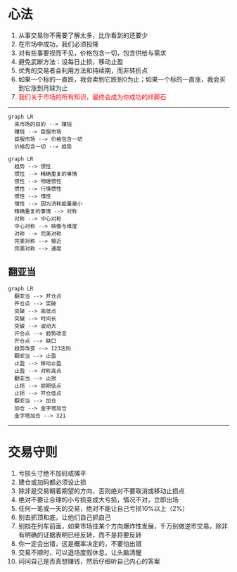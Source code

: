 # 心法
1. 从事交易你不需要了解太多，比你看到的还要少
2. 在市场中成功，我们必须投降
3. 对有些事要视而不见，价格包含一切，包含供给与需求
4. 避免武断方法：设每日止损，移动止盈
5. 优秀的交易者会利用方法和持续期，而非转折点
6. 如果一个标的一直跌，我会卖到它跌到0为止；如果一个标的一直涨，我会买到它涨到月球为止
7. <font color="red">我们关于市场的所有知识，最终会成为你成功的绊脚石</font>

---

```mermaid
graph LR
  来市场的目的 --> 赚钱
  赚钱 --> 臣服市场
  臣服市场 --> 价格包含一切
  价格包含一切 --> 趋势
```

```mermaid
graph LR
  趋势 --> 惯性
  惯性 --> 精确重复的事情 
  惯性 --> 物理惯性
  惯性 --> 行情惯性
  惯性 --> 惰性
  惰性 --> 因为消耗能量最小
  精确重复的事情 --> 对称
  对称 --> 中心对称
  中心对称 --> 映像与维度
  对称 --> 完美对称
  完美对称 --> 接近
  完美对称 --> 速度
```

## 翻亚当

```mermaid
graph LR
  翻亚当 --> 开仓点
  开仓点 --> 突破
  突破 --> 高低点
  突破 --> 时间长
  突破 --> 波动大
  开仓点 --> 趋势改变
  开仓点 --> 缺口
  趋势改变 --> 123法则
  翻亚当 --> 止盈
  止盈 --> 移动止盈
  止盈 --> 对称高点
  翻亚当 --> 止损
  止损 --> 前期低点
  止损 --> 开仓低点
  翻亚当 --> 加仓
  加仓 --> 金字塔加仓
  金字塔加仓 --> 321
```

---------

# 交易守则
1. 亏损头寸绝不加码或摊平
2. 建仓或加码都必须设止损
3. 除非是交易朝着期望的方向，否则绝对不要取消或移动止损点
4. 绝对不要让合理的小亏损变成大亏损，情况不对，立即出场
5. 任何一笔或一天的交易，绝对不能让自己亏损10%以上（2%）
6. 别去抓顶和底，让他们自己抓自己
7. 别挡在列车前面，如果市场往某个方向爆炸性发展，千万别做逆市交易，除非有明确的证据表明已经反转，而不是将要反转
8. 你一定会出错，这是概率决定的，不要怕出错
9. 交易不顺时，可以退场度假休息，让头脑清醒
10. 问问自己是否真想赚钱，然后仔细听自己内心的答案












